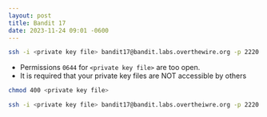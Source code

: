 ```yaml
---
layout: post
title: Bandit 17
date: 2023-11-24 09:01 -0600
---
```



```bash
ssh -i <private key file> bandit17@bandit.labs.overthewire.org -p 2220
```
- Permissions `0644` for `<private key file>` are too open. 
- It is required that your private key files are NOT accessible by others

```bash
chmod 400 <private key file>
```

```bash
ssh -i <private key file> bandit17@bandit.labs.overtheiwre.org -p 2220
```
